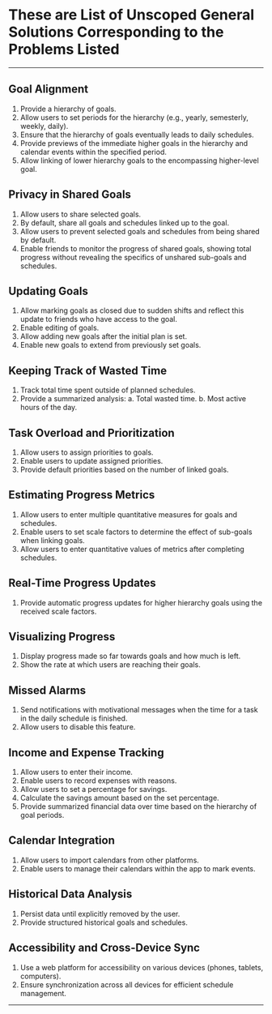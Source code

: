 # These are List of Unscoped General Solutions Corresponding to the Problems Listed

---

## Goal Alignment

1. Provide a hierarchy of goals.
2. Allow users to set periods for the hierarchy (e.g., yearly, semesterly, weekly, daily).
3. Ensure that the hierarchy of goals eventually leads to daily schedules.
4. Provide previews of the immediate higher goals in the hierarchy and calendar events within the specified period.
5. Allow linking of lower hierarchy goals to the encompassing higher-level goal.

## Privacy in Shared Goals

1. Allow users to share selected goals.
2. By default, share all goals and schedules linked up to the goal.
3. Allow users to prevent selected goals and schedules from being shared by default.
4. Enable friends to monitor the progress of shared goals, showing total progress without revealing the specifics of unshared sub-goals and schedules.

## Updating Goals

1. Allow marking goals as closed due to sudden shifts and reflect this update to friends who have access to the goal.
2. Enable editing of goals.
3. Allow adding new goals after the initial plan is set.
4. Enable new goals to extend from previously set goals.

## Keeping Track of Wasted Time

1. Track total time spent outside of planned schedules.
2. Provide a summarized analysis:
   a. Total wasted time.
   b. Most active hours of the day.

## Task Overload and Prioritization

1. Allow users to assign priorities to goals.
2. Enable users to update assigned priorities.
3. Provide default priorities based on the number of linked goals.

## Estimating Progress Metrics

1. Allow users to enter multiple quantitative measures for goals and schedules.
2. Enable users to set scale factors to determine the effect of sub-goals when linking goals.
3. Allow users to enter quantitative values of metrics after completing schedules.

## Real-Time Progress Updates

1. Provide automatic progress updates for higher hierarchy goals using the received scale factors.

## Visualizing Progress

1. Display progress made so far towards goals and how much is left.
2. Show the rate at which users are reaching their goals.

## Missed Alarms

1. Send notifications with motivational messages when the time for a task in the daily schedule is finished.
2. Allow users to disable this feature.

## Income and Expense Tracking

1. Allow users to enter their income.
2. Enable users to record expenses with reasons.
3. Allow users to set a percentage for savings.
4. Calculate the savings amount based on the set percentage.
5. Provide summarized financial data over time based on the hierarchy of goal periods.

## Calendar Integration

1. Allow users to import calendars from other platforms.
2. Enable users to manage their calendars within the app to mark events.

## Historical Data Analysis

1. Persist data until explicitly removed by the user.
2. Provide structured historical goals and schedules.

## Accessibility and Cross-Device Sync

1. Use a web platform for accessibility on various devices (phones, tablets, computers).
2. Ensure synchronization across all devices for efficient schedule management.

---
